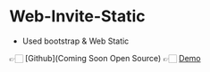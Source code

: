 # Web-Invite-Static

- Used bootstrap & Web Static

👉🏻 [Github](Coming Soon Open Source)
👉🏻 [Demo](http://kanata.ezyro.com/)


